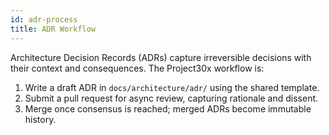 ```yaml
---
id: adr-process
title: ADR Workflow
---
```


Architecture Decision Records (ADRs) capture irreversible decisions with their context and consequences. The Project30x workflow is:

1. Write a draft ADR in `docs/architecture/adr/` using the shared template.
2. Submit a pull request for async review, capturing rationale and dissent.
3. Merge once consensus is reached; merged ADRs become immutable history.
